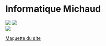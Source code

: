 # Informatique Michaud

<img src="https://img.shields.io/badge/Bootstrap-4.5.3-brightgreen?style=flat-square" /> <img src="https://img.shields.io/badge/Sass-1.27.0-brightgreen?style=flat-square" /><br>
<img src="https://img.shields.io/badge/Language-French-brightgreen?style=flat-square" />

[Maquette du site](https://www.figma.com/proto/rw1gCnvXkgOGg9RRwBOE5z/Michaud-Informatique-P_1?node-id=1%3A2&viewport=651%2C59%2C0.438500314950943&scaling=scale-down-width) 
